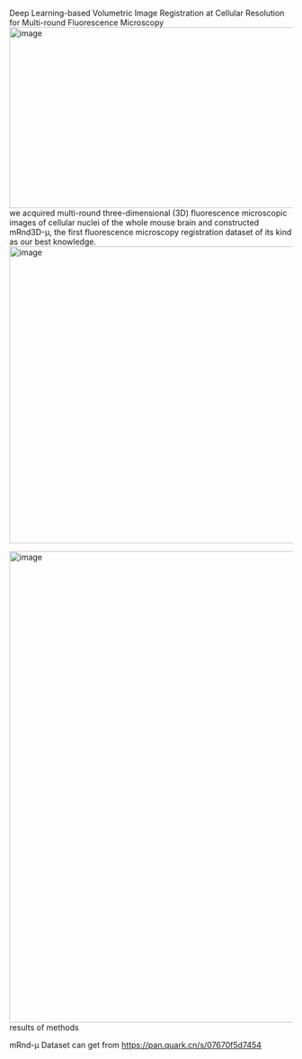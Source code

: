 Deep Learning-based Volumetric Image Registration at Cellular Resolution for Multi-round Fluorescence Microscopy
<img width="1044" height="321" alt="image" src="https://github.com/user-attachments/assets/b6ca1347-ba87-4fb3-93b5-95387fd08726" />
we acquired multi-round three-dimensional (3D) fluorescence microscopic images of cellular nuclei of the whole mouse brain and constructed mRnd3D-μ, the first fluorescence microscopy registration dataset of its kind as our best knowledge.
<img width="1053" height="527" alt="image" src="https://github.com/user-attachments/assets/e3bda934-72c0-4230-8e7b-4e4fa7d89230" />

<img width="1046" height="837" alt="image" src="https://github.com/user-attachments/assets/86b1251e-0469-4f01-ac1f-95d8d1d2af86" />
results of methods

mRnd-μ Dataset can get from https://pan.quark.cn/s/07670f5d7454
